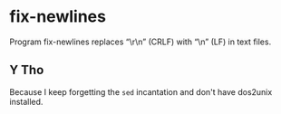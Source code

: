 # fix-newlines

Program fix-newlines replaces “\r\n” (CRLF) with “\n” (LF) in text files.

## Y Tho

Because I keep forgetting the `sed` incantation and don't have dos2unix installed.
